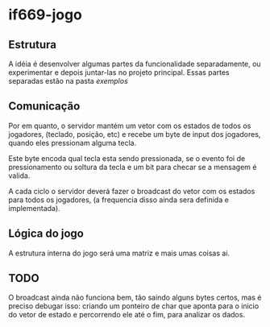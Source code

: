 # if669-jogo
## Estrutura
A idéia é desenvolver algumas partes da funcionalidade separadamente, ou experimentar e depois juntar-las no projeto principal.
Essas partes separadas estão na pasta _exemplos_

## Comunicação
Por em quanto, o servidor mantém um vetor com os estados de todos os jogadores, (teclado, posição, etc) e recebe um byte de input dos
jogadores, quando eles pressionam alguma tecla. 

Este byte encoda qual tecla esta sendo pressionada, se o evento foi de pressionamento 
ou soltura da tecla e um bit para checar se a mensagem é valida.

A cada ciclo o servidor deverá fazer o broadcast do vetor com os estados para todos os jogadores, (a frequencia disso ainda sera 
definida e implementada).

## Lógica do jogo
A estrutura interna do jogo será uma matriz e mais umas coisas ai.


## TODO
O broadcast ainda não funciona bem, tão saindo alguns bytes certos, mas é preciso debugar isso: criando um ponteiro de char que aponta
para o inicio do vetor de estado e percorrendo ele até o fim, para analizar os dados.
